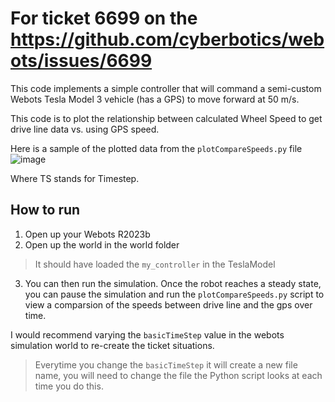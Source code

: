 # For ticket 6699 on the https://github.com/cyberbotics/webots/issues/6699

This code implements a simple controller that will command a semi-custom Webots Tesla Model 3 vehicle (has a GPS) to move forward at 50 m/s.

This code is to plot the relationship between calculated Wheel Speed to get drive line data vs. using GPS speed.

Here is a sample of the plotted data from the `plotCompareSpeeds.py` file
![image](https://github.com/user-attachments/assets/ca7bb9c8-62e4-422e-a5c9-b7c050458471)

Where TS stands for Timestep.

## How to run
1. Open up your Webots R2023b
2. Open up the world in the world folder
  > It should have loaded the `my_controller` in the TeslaModel
3. You can then run the simulation. Once the robot reaches a steady state, you can pause the simulation and run the `plotCompareSpeeds.py` script to view a comparsion of the speeds between drive line and the gps over time.

I would recommend varying the `basicTimeStep` value in the webots simulation world to re-create the ticket situations.
 > Everytime you change the `basicTimeStep` it will create a new file name, you will need to change the file the Python script looks at each time you do this.
